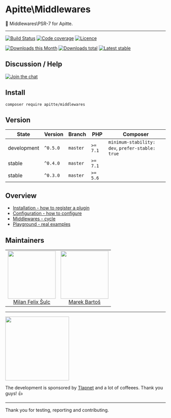 # Apitte\Middlewares

:wrench: Middlewares\PSR-7 for Apitte.

-----

[![Build Status](https://img.shields.io/travis/apitte/middlewares.svg?style=flat-square)](https://travis-ci.org/apitte/middlewares)
[![Code coverage](https://img.shields.io/coveralls/apitte/middlewares.svg?style=flat-square)](https://coveralls.io/r/apitte/middlewares)
[![Licence](https://img.shields.io/packagist/l/apitte/middlewares.svg?style=flat-square)](https://packagist.org/packages/apitte/middlewares)

[![Downloads this Month](https://img.shields.io/packagist/dm/apitte/middlewares.svg?style=flat-square)](https://packagist.org/packages/apitte/middlewares)
[![Downloads total](https://img.shields.io/packagist/dt/apitte/middlewares.svg?style=flat-square)](https://packagist.org/packages/apitte/middlewares)
[![Latest stable](https://img.shields.io/packagist/v/apitte/middlewares.svg?style=flat-square)](https://packagist.org/packages/apitte/middlewares)

## Discussion / Help

[![Join the chat](https://img.shields.io/gitter/room/apitte/apitte.svg?style=flat-square)](http://bit.ly/apittegitter)

## Install

```
composer require apitte/middlewares
```

## Version

| State       | Version      | Branch   | PHP      | Composer                                        |
|-------------|--------------|----------|----------|-------------------------------------------------|
| development | `^0.5.0`     | `master` | `>= 7.1` | `minimum-stability: dev`, `prefer-stable: true` |
| stable      | `^0.4.0`     | `master` | `>= 7.1` |                                                 |
| stable      | `^0.3.0`     | `master` | `>= 5.6` |                                                 |

## Overview

- [Installation - how to register a plugin](https://github.com/apitte/middlewares/tree/master/.docs#plugin)
- [Configuration - how to configure](https://github.com/apitte/middlewares/tree/master/.docs#configuration)
- [Middlewares - cycle](https://github.com/apitte/middlewares/tree/master/.docs#middlewares)
- [Playground - real examples](https://github.com/apitte/middlewares/tree/master/.docs#playground)

## Maintainers

<table>
  <tbody>
    <tr>
      <td align="center">
        <a href="https://github.com/f3l1x">
            <img width="150" height="150" src="https://avatars2.githubusercontent.com/u/538058?v=3&s=150">
        </a>
        </br>
        <a href="https://github.com/f3l1x">Milan Felix Šulc</a>
      </td>
      <td align="center">
        <a href="https://github.com/mabar">
            <img width="150" height="150" src="https://avatars0.githubusercontent.com/u/20974277?s=400&v=4">
        </a>
        </br>
        <a href="https://github.com/mabar">Marek Bartoš</a>
      </td>
    </tr>
  <tbody>
</table>

-----

<a href="https://github.com/tlapnet"><img  width="200" src="https://cdn.rawgit.com/f3l1x/xsource/2463efb7/assets/tlapdev.png"></a>

The development is sponsored by [Tlapnet](http://www.tlapnet.cz) and a lot of coffeees. Thank you guys! :+1:

-----

Thank you for testing, reporting and contributing.

